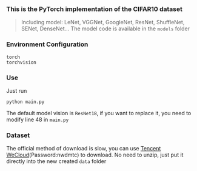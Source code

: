 ### This is the PyTorch implementation of the CIFAR10 dataset

> Including model: LeNet, VGGNet, GoogleNet, ResNet, ShuffleNet, SENet, DenseNet... The model code is available in the `models` folder

### Environment Configuration
```
torch
torchvision
```

### Use

Just run

```
python main.py
```
The default model vision is `ResNet18`, if you want to replace it, you need to modify line 48 in `main.py`

### Dataset

The official method of download is slow, you can use [Tencent WeCloud](https://link.zhihu.com/?target=https%3A//share.weiyun.com/56FKfYz)(Password:nwdmtc) to download. No need to unzip, just put it directly into the new created `data` folder
